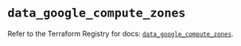 # `data_google_compute_zones`

Refer to the Terraform Registry for docs: [`data_google_compute_zones`](https://registry.terraform.io/providers/hashicorp/google/6.35.0/docs/data-sources/compute_zones).
